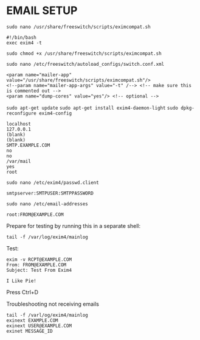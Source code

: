 # EMAIL SETUP

`sudo nano /usr/share/freeswitch/scripts/eximcompat.sh`
```
#!/bin/bash
exec exim4 -t
```

`sudo chmod +x /usr/share/freeswitch/scripts/eximcompat.sh`

`sudo nano /etc/freeswitch/autoload_configs/switch.conf.xml`
```
<param name="mailer-app" value="/usr/share/freeswitch/scripts/eximcompat.sh"/>
<!--param name="mailer-app-args" value="-t" /--> <!-- make sure this is commented out -->
<param name="dump-cores" value="yes"/> <!-- optional -->
```

`sudo apt-get update`
`sudo apt-get install exim4-daemon-light`
`sudo dpkg-reconfigure exim4-config`
```
localhost
127.0.0.1
(blank)
(blank)
SMTP.EXAMPLE.COM
no
no
/var/mail
yes
root
```

`sudo nano /etc/exim4/passwd.client`
```
smtpserver:SMTPUSER:SMTPPASSWORD
```

`sudo nano /etc/email-addresses`
```
root:FROM@EXAMPLE.COM
```

Prepare for testing by running this in a separate shell:
```
tail -f /var/log/exim4/mainlog
```

Test:
```
exim -v RCPT@EXAMPLE.COM
From: FROM@EXAMPLE.COM
Subject: Test From Exim4

I Like Pie!
```
Press Ctrl+D

Troubleshooting not receiving emails
```
tail -f /varl/og/exim4/mainlog
exinext EXAMPLE.COM
exinext USER@EXAMPLE.COM
exinet MESSAGE_ID
```
